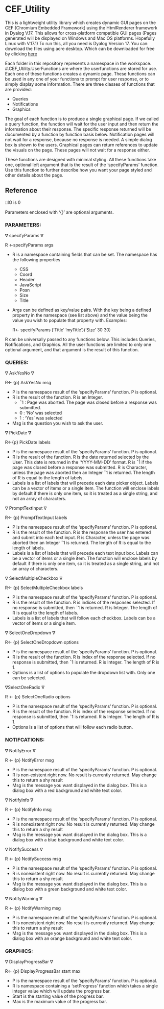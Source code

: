 # CEF_Utility
This is a lightweight utility library which creates dynamic GUI pages on the CEF (Chromium Embedded Framework) using the HtmlRenderer framework in Dyalog V.17. This allows for cross-platform compatible GUI pages (Pages generated will be displayed on Windows and Mac OS platforms. Hopefully Linux with V.17.1) To run this, all you need is Dyalog Version 17. You can download the files using acre desktop. Which can be downloaded for free by clicking [here](https://github.com/the-carlisle-group/Acre-Desktop/releases/tag/v5.0.0.074) 

Each folder in this repository represents a namespace in the workspace. #.CEF_Utility.UserFunctions are where the userfunctions are stored for use. Each one of these functions creates a dynamic page. These functions can be used in any one of your functions to prompt for user response, or to simply display some information. There are three classes of functions that are provided:

  * Queries
  * Notifications
  * Graphics
  
  
The goal of each function is to produce a single graphical page. If we called a query function, the function will wait for the user input and then return the information about their response. The specific response returned will be documented by a function by function basis below. Notification pages will not wait for a response, because no response is needed. A simple dialog box is shown to the users. Graphical pages can return references to update the visuals on the page. These pages will not wait for a response either. 

These functions are designed with minimal styling. All these functions take one, optional left argument that is the result of the ‘specifyParams’ function. Use this function to further describe how you want your page styled and other details about the page. 

## Reference
⎕IO is 0 

Parameters enclosed with ‘{}’ are optional arguments.

### PARAMETERS:

∇ specifyParams ∇

R ←specifyParams args

- R is a namespace containing fields that can be set. The namespace has the following properties
	-	CSS
	-	Coord
	-	Header
	-	JavaScript
	-	Posn
	-	Size
	-	Title

- Args can be defined as key/value pairs. With the key being a defined property in the namespace (see list above) and the value being the value you wish to populate that property with. Examples:

    R← specifyParams (‘Title’ ‘myTitle’)(‘Size’ 30 30)
    
R can be universally passed to any functions below. This includes Queries, Notifications, and Graphics. All the user functions are limited to only one optional argument, and that argument is the result of this function. 

### QUERIES:

∇ AskYesNo ∇

R← {p} AskYesNo msg

- P is the namespace result of the ‘specifyParams’ function. P is optional. 
- R is the result of the function. R is an Integer. 
  - ¯1 : Page was aborted. The page was closed before a response was submitted. 
  -  0 : ‘No’ was selected
  -  1 : ‘Yes’ was selected
- Msg is the question you wish to ask the user. 

∇ PickDate ∇

R←{p} PickDate labels

- P is the namespace result of the ‘specifyParams’ function. P is optional.  
- R is the result of the function. R is the date returned selected by the User. This date is returned in the 'YYYY-MM-DD' format. R is ¯1 if the page was closed before a response was submitted. R is Character, unless the page was aborted then an Integer ¯1 is returned.  The length of R is equal to the length of labels. 
- Labels is a list of labels that will precede each date picker object. Labels can be a vector of items or a single item. The function will enclose labels by default if there is only one item, so it is treated as a single string, and not an array of characters. 

∇ PromptTextInput ∇

R← {p} PromptTextInput labels

- P is the namespace result of the ‘specifyParams’ function. P is optional. 
- R is the result of the function. R is the response the user has entered and submit into each text input. R is Character, unless the page was aborted then an Integer ¯1 is returned. The length of R is equal to the length of labels.
- Labels is a list of labels that will precede each text input box. Labels can be a vector of items or a single item. The function will enclose labels by default if there is only one item, so it is treated as a single string, and not an array of characters. 

∇ SelectMultipleCheckbox ∇

R← {p} SelectMultipleCheckbox labels
- P is the namespace result of the ‘specifyParams’ function. P is optional. 
- R is the result of the function. R is indices of the responses selected. If no response is submitted, then ¯1 is returned. R is Integer.  The length of R is equal to the length of labels.
- Labels is a list of labels that will follow each checkbox. Labels can be a vector of items or a single item. 

∇ SelectOneDropdown ∇

R← {p} SelectOneDropdown options	
- P is the namespace result of the ‘specifyParams’ function. P is optional. 
- R is the result of the function. R is index of the response selected. If no response is submitted, then ¯1 is returned. R is Integer.  The length of R is 1. 
- Options is a list of options to populate the dropdown list with. Only one can be selected.

∇SelectOneRadio ∇ 

R ← {p} SelectOneRadio options
- P is the namespace result of the ‘specifyParams’ function. P is optional. 
- R is the result of the function. R is index of the response selected. If no response is submitted, then ¯1 is returned. R is Integer.  The length of R is 1. 
- Options is a list of options that will follow each radio button.

### NOTIFCATIONS:

∇ NotifyError ∇ 

R ← {p} NotifyError msg
- P is the namespace result of the ‘specifyParams’ function. P is optional. 
- R is non-existent right now. No result is currently returned. May change this to return a shy result 
- Msg is the message you want displayed in the dialog box. This is a dialog box with a red background and white text color. 

∇ NotifyInfo ∇

R ← {p} NotifyInfo msg

- P is the namespace result of the ‘specifyParams’ function. P is optional.  
- R is nonexistent right now. No result is currently returned. May change this to return a shy result 
- Msg is the message you want displayed in the dialog box. This is a dialog box with a blue background and white text color. 

∇ NotifySuccess ∇

R ← {p} NotifySuccess msg
  * P is the namespace result of the ‘specifyParams’ function. P is optional.  
  * R is nonexistent right now. No result is currently returned. May change this to return a shy result 
  * Msg is the message you want displayed in the dialog box. This is a dialog box with a green background and white text color. 

∇ NotifyWarning ∇

R ← {p} NotifyWarning msg

- P is the namespace result of the ‘specifyParams’ function. P is optional.  
- R is nonexistent right now. No result is currently returned. May change this to return a shy result 
- Msg is the message you want displayed in the dialog box. This is a dialog box with an orange background and white text color. 

### GRAPHICS:

∇ DisplayProgressBar ∇

R← {p} DisplayProgressBar start max

- P is the namespace result of the ‘specifyParams’ function. P is optional. 
- R is namespace containing a ‘setProgress’ function which takes a single integer value which will update the progress bar. 
- Start is the starting value of the progress bar.
- Max is the maximum value of the progress bar. 
